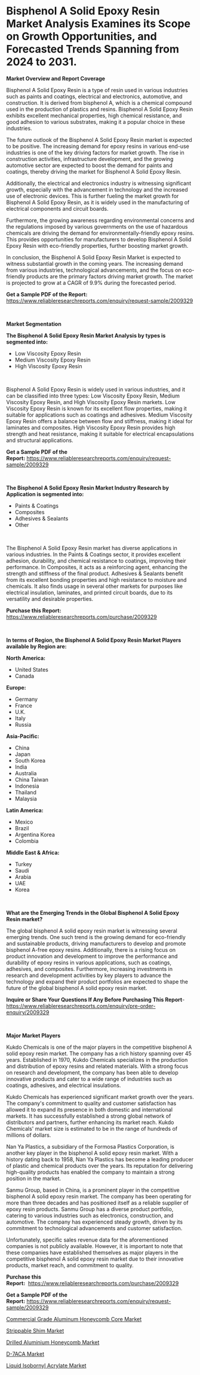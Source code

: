 <p><h1>Bisphenol A Solid Epoxy Resin Market Analysis Examines its Scope on Growth Opportunities, and Forecasted Trends Spanning from 2024 to 2031.</h1></p><p><strong>Market Overview and Report Coverage</strong></p>
<p><p>Bisphenol A Solid Epoxy Resin is a type of resin used in various industries such as paints and coatings, electrical and electronics, automotive, and construction. It is derived from bisphenol A, which is a chemical compound used in the production of plastics and resins. Bisphenol A Solid Epoxy Resin exhibits excellent mechanical properties, high chemical resistance, and good adhesion to various substrates, making it a popular choice in these industries.</p><p>The future outlook of the Bisphenol A Solid Epoxy Resin market is expected to be positive. The increasing demand for epoxy resins in various end-use industries is one of the key driving factors for market growth. The rise in construction activities, infrastructure development, and the growing automotive sector are expected to boost the demand for paints and coatings, thereby driving the market for Bisphenol A Solid Epoxy Resin.</p><p>Additionally, the electrical and electronics industry is witnessing significant growth, especially with the advancement in technology and the increased use of electronic devices. This is further fueling the market growth for Bisphenol A Solid Epoxy Resin, as it is widely used in the manufacturing of electrical components and circuit boards.</p><p>Furthermore, the growing awareness regarding environmental concerns and the regulations imposed by various governments on the use of hazardous chemicals are driving the demand for environmentally-friendly epoxy resins. This provides opportunities for manufacturers to develop Bisphenol A Solid Epoxy Resin with eco-friendly properties, further boosting market growth.</p><p>In conclusion, the Bisphenol A Solid Epoxy Resin Market is expected to witness substantial growth in the coming years. The increasing demand from various industries, technological advancements, and the focus on eco-friendly products are the primary factors driving market growth. The market is projected to grow at a CAGR of 9.9% during the forecasted period.</p></p>
<p><strong>Get a Sample PDF of the Report:</strong> <a href="https://www.reliableresearchreports.com/enquiry/request-sample/2009329">https://www.reliableresearchreports.com/enquiry/request-sample/2009329</a></p>
<p>&nbsp;</p>
<p><strong>Market Segmentation</strong></p>
<p><strong>The Bisphenol A Solid Epoxy Resin Market Analysis by types is segmented into:</strong></p>
<p><ul><li>Low Viscosity Epoxy Resin</li><li>Medium Viscosity Epoxy Resin</li><li>High Viscosity Epoxy Resin</li></ul></p>
<p>&nbsp;</p>
<p><p>Bisphenol A Solid Epoxy Resin is widely used in various industries, and it can be classified into three types: Low Viscosity Epoxy Resin, Medium Viscosity Epoxy Resin, and High Viscosity Epoxy Resin markets. Low Viscosity Epoxy Resin is known for its excellent flow properties, making it suitable for applications such as coatings and adhesives. Medium Viscosity Epoxy Resin offers a balance between flow and stiffness, making it ideal for laminates and composites. High Viscosity Epoxy Resin provides high strength and heat resistance, making it suitable for electrical encapsulations and structural applications.</p></p>
<p><strong>Get a Sample PDF of the Report:</strong>&nbsp;<a href="https://www.reliableresearchreports.com/enquiry/request-sample/2009329">https://www.reliableresearchreports.com/enquiry/request-sample/2009329</a></p>
<p>&nbsp;</p>
<p><strong>The Bisphenol A Solid Epoxy Resin Market Industry Research by Application is segmented into:</strong></p>
<p><ul><li>Paints & Coatings</li><li>Composites</li><li>Adhesives & Sealants</li><li>Other</li></ul></p>
<p>&nbsp;</p>
<p><p>The Bisphenol A Solid Epoxy Resin market has diverse applications in various industries. In the Paints & Coatings sector, it provides excellent adhesion, durability, and chemical resistance to coatings, improving their performance. In Composites, it acts as a reinforcing agent, enhancing the strength and stiffness of the final product. Adhesives & Sealants benefit from its excellent bonding properties and high resistance to moisture and chemicals. It also finds usage in several other markets for purposes like electrical insulation, laminates, and printed circuit boards, due to its versatility and desirable properties.</p></p>
<p><strong>Purchase this Report:</strong>&nbsp; <a href="https://www.reliableresearchreports.com/purchase/2009329">https://www.reliableresearchreports.com/purchase/2009329</a></p>
<p>&nbsp;</p>
<p><strong>In terms of Region, the Bisphenol A Solid Epoxy Resin Market Players available by Region are:</strong></p>
<p>
    <p> <strong> North America: </strong>
        <ul>
            <li>United States</li>
            <li>Canada</li>
        </ul>
        </p> 
    <p> <strong> Europe: </strong>
        <ul>
            <li>Germany</li>
            <li>France</li>
            <li>U.K.</li>
            <li>Italy</li>
            <li>Russia</li>
        </ul>
        </p> 
    <p> <strong> Asia-Pacific: </strong>
        <ul>
            <li>China</li>
            <li>Japan</li>
            <li>South Korea</li>
            <li>India</li>
            <li>Australia</li>
            <li>China Taiwan</li>
            <li>Indonesia</li>
            <li>Thailand</li>
            <li>Malaysia</li>
        </ul>
        </p> 
    <p> <strong> Latin America: </strong>
        <ul>
            <li>Mexico</li>
            <li>Brazil</li>
            <li>Argentina Korea</li>
            <li>Colombia</li>
        </ul>
        </p> 
    <p> <strong> Middle East & Africa: </strong>
        <ul>
            <li>Turkey</li>
            <li>Saudi</li>
            <li>Arabia</li>
            <li>UAE</li>
            <li>Korea</li>
        </ul>
    </p>
    </p>
<p>&nbsp;</p>
<p><strong>What are the Emerging Trends in the Global Bisphenol A Solid Epoxy Resin market?</strong></p>
<p><p>The global bisphenol A solid epoxy resin market is witnessing several emerging trends. One such trend is the growing demand for eco-friendly and sustainable products, driving manufacturers to develop and promote bisphenol A-free epoxy resins. Additionally, there is a rising focus on product innovation and development to improve the performance and durability of epoxy resins in various applications, such as coatings, adhesives, and composites. Furthermore, increasing investments in research and development activities by key players to advance the technology and expand their product portfolios are expected to shape the future of the global bisphenol A solid epoxy resin market.</p></p>
<p><strong>Inquire or Share Your Questions If Any Before Purchasing This Report</strong>- <a href="https://www.reliableresearchreports.com/enquiry/pre-order-enquiry/2009329">https://www.reliableresearchreports.com/enquiry/pre-order-enquiry/2009329</a></p>
<p>&nbsp;</p>
<p><strong>Major Market Players</strong></p>
<p><p>Kukdo Chemicals is one of the major players in the competitive bisphenol A solid epoxy resin market. The company has a rich history spanning over 45 years. Established in 1970, Kukdo Chemicals specializes in the production and distribution of epoxy resins and related materials. With a strong focus on research and development, the company has been able to develop innovative products and cater to a wide range of industries such as coatings, adhesives, and electrical insulations.</p><p>Kukdo Chemicals has experienced significant market growth over the years. The company's commitment to quality and customer satisfaction has allowed it to expand its presence in both domestic and international markets. It has successfully established a strong global network of distributors and partners, further enhancing its market reach. Kukdo Chemicals' market size is estimated to be in the range of hundreds of millions of dollars.</p><p>Nan Ya Plastics, a subsidiary of the Formosa Plastics Corporation, is another key player in the bisphenol A solid epoxy resin market. With a history dating back to 1958, Nan Ya Plastics has become a leading producer of plastic and chemical products over the years. Its reputation for delivering high-quality products has enabled the company to maintain a strong position in the market.</p><p>Sanmu Group, based in China, is a prominent player in the competitive bisphenol A solid epoxy resin market. The company has been operating for more than three decades and has positioned itself as a reliable supplier of epoxy resin products. Sanmu Group has a diverse product portfolio, catering to various industries such as electronics, construction, and automotive. The company has experienced steady growth, driven by its commitment to technological advancements and customer satisfaction.</p><p>Unfortunately, specific sales revenue data for the aforementioned companies is not publicly available. However, it is important to note that these companies have established themselves as major players in the competitive bisphenol A solid epoxy resin market due to their innovative products, market reach, and commitment to quality.</p></p>
<p><strong>Purchase this Report:</strong>&nbsp;&nbsp;<a href="https://www.reliableresearchreports.com/purchase/2009329">https://www.reliableresearchreports.com/purchase/2009329</a></p>
<p></p>
<p><strong>Get a Sample PDF of the Report:</strong>&nbsp;<a href="https://www.reliableresearchreports.com/enquiry/request-sample/2009329">https://www.reliableresearchreports.com/enquiry/request-sample/2009329</a></p>
<p><p><a href="https://github.com/abdelrhmankishk22/Market-Research-Report-List-2/blob/main/commercial-grade-aluminum-honeycomb-core-market.md">Commercial Grade Aluminum Honeycomb Core Market</a></p><p><a href="https://github.com/maliyahmorrow6654/Market-Research-Report-List-2/blob/main/strippable-shim-market.md">Strippable Shim Market</a></p><p><a href="https://github.com/deliacustodio40/Market-Research-Report-List-2/blob/main/drilled-aluminium-honeycomb-market.md">Drilled Aluminium Honeycomb Market</a></p><p><a href="https://github.com/mahnoor2003/Market-Research-Report-List-2/blob/main/d-7aca-market.md">D-7ACA Market</a></p><p><a href="https://github.com/marloy8/Market-Research-Report-List-2/blob/main/liquid-isobornyl-acrylate-market.md">Liquid Isobornyl Acrylate Market</a></p></p>